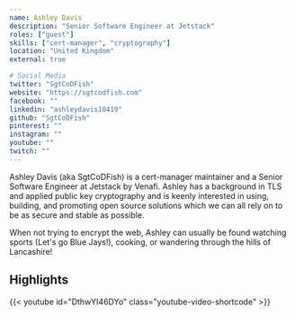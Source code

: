 ```yaml
---
name: Ashley Davis
description: "Senior Software Engineer at Jetstack"
roles: ["guest"]
skills: ["cert-manager", "cryptography"]
location: "United Kingdom"
external: true

# Social Media 
twitter: "SgtCoDFish"
website: "https://sgtcodfish.com"
facebook: ""
linkedin: "ashleydavis10419"
github: "SgtCoDFish"
pinterest: ""
instagram: ""
youtube: ""
twitch: ""
---
```


<!-- markdownlint-disable MD041-->
Ashley Davis (aka SgtCoDFish) is a cert-manager maintainer and a Senior Software Engineer at Jetstack by Venafi. Ashley has a background in TLS and applied public key cryptography and is keenly interested in using, building, and promoting open source solutions which we can all rely on to be as secure and stable as possible.

When not trying to encrypt the web, Ashley can usually be found watching sports (Let's go Blue Jays!), cooking, or wandering through the hills of Lancashire!

<!--more-->

## Highlights

{{< youtube id="DthwYI46DYo" class="youtube-video-shortcode" >}}

